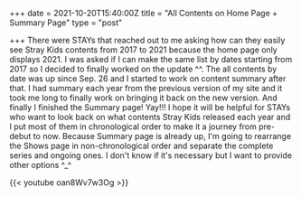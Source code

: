 +++
date = 2021-10-20T15:40:00Z
title = "All Contents on Home Page + Summary Page"
type = "post"

+++
There were STAYs that reached out to me asking how can they easily see Stray Kids contents from 2017 to 2021 because the home page only displays 2021. I was asked if I can make the same list by dates starting from 2017 so I decided to finally worked on the update ^^. The all contents by date was up since Sep. 26 and I started to work on content summary after that. I had summary each year from the previous version of my site and it took me long to finally work on bringing it back on the new version. And finally I finished the Summary page! Yay!!! I hope it will be helpful for STAYs who want to look back on what contents Stray Kids released each year and I put most of them in chronological order to make it a journey from pre-debut to now. Because Summary page is already up, I'm going to rearrange the Shows page in non-chronological order and separate the complete series and ongoing ones. I don't know if it's necessary but I want to provide other options ^_^

{{< youtube oan8Wv7w3Og >}}